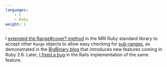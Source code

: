```yaml
---
languages:
    - C
    - Ruby
weight: 1
---
```


I [extended the Range#cover? method][commit] in the MRI Ruby standard library
to accept other `Range` objects to allow easy checking for
[sub-ranges][ruby_bug], as demonstrated in the [BigBinary blog][blog]
that introduces new features coming in Ruby 2.6. Later, [I fixed a bug][rails]
in the Rails implementation of the same feature.

[commit]: https://github.com/ruby/ruby/commit/9ca738927293df1c7a2a1ed7e2d6cf89527b5438
[ruby_bug]: https://bugs.ruby-lang.org/issues/14473
[blog]: https://blog.bigbinary.com/2018/10/24/ruby-2-6-range-cover-now-accepts-range-object.html
[rails]: https://github.com/rails/rails/pull/35776
